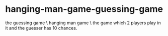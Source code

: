 # hanging-man-game-guessing-game
the guessing game \ hanging man game \ the game which 2 players play in it and the guesser has 10 chances.
